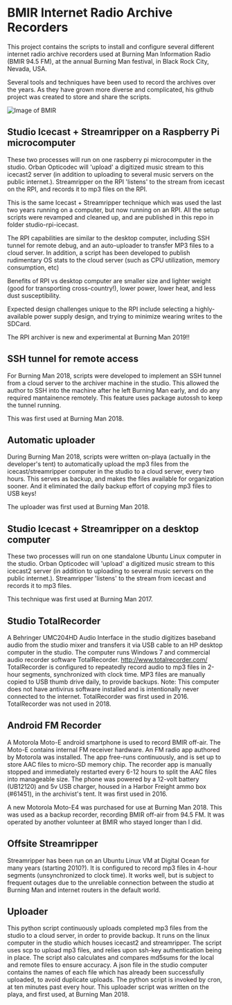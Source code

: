 # BMIR Internet Radio Archive Recorders

This project contains the scripts to install and configure several different internet radio archive recorders used at Burning Man Information Radio (BMIR 94.5 FM), at the annual Burning Man festival, in Black Rock City, Nevada, USA.

Several tools and techniques have been used to record the archives over the years.  As they have grown more diverse and complicated, his github project was created to store and share the scripts.


![Image of BMIR](https://raw.githubusercontent.com/sagittandy/bmir-archive-recorders/master/pix/bmir.archivers.2017.png)


## Studio Icecast + Streamripper on a Raspberry Pi microcomputer

These two processes will run on one raspberry pi microcomputer in the studio.  Orban Opticodec will 'upload' a digitized music stream to this icecast2 server (in addition to uploading to several music servers on the public internet.).  Streamripper on the RPI 'listens' to the stream from icecast on the RPI, and records it to mp3 files on the RPI.

This is the same Icecast + Streamripper technique which was used the last two years running on a computer, but now running on an RPI.  All the setup scripts were revamped and cleaned up, and are published in this repo in folder studio-rpi-icecast.

The RPI capabilities are similar to the desktop computer, including SSH tunnel for remote debug, and an auto-uploader to transfer MP3 files to a cloud server.  In addition, a script has been developed to publish rudimentary OS stats to the cloud server (such as CPU utilization, memory consumption, etc)

Benefits of RPI vs desktop computer are smaller size and lighter weight (good for transporting cross-country!), lower power, lower heat, and less dust susceptibility.

Expected design challenges unique to the RPI include selecting a highly-available power supply design, and trying to minimize wearing writes to the SDCard.

The RPI archiver is new and experimental at Burning Man 2019!!

## SSH tunnel for remote access

For Burning Man 2018, scripts were developed to implement an SSH tunnel from a cloud server to the archiver machine in the studio.  This allowed the author to SSH into the machine after he left Burning Man early, and do any required mantainence remotely.  This feature uses package autossh to keep the tunnel running.

This was first used at Burning Man 2018.

## Automatic uploader

During Burning Man 2018, scripts were written on-playa (actually in the developer's tent) to automatically upload the mp3 files from the icecast/streamripper computer in the studio to a cloud server, every two hours.  This serves as backup, and makes the files available for organization sooner.  And it eliminated the daily backup effort of copying mp3 files to USB keys!

The uploader was first used at Burning Man 2018.

## Studio Icecast + Streamripper on a desktop computer

These two processes will run on one standalone Ubuntu Linux computer in the studio.  Orban Opticodec will 'upload' a digitized music stream to this icecast2 server (in addition to uploading to several music servers on the public internet.).  Streamripper 'listens' to the stream from icecast and records it to mp3 files.

This technique was first used at Burning Man 2017.

## Studio TotalRecorder

A Behringer UMC204HD Audio Interface in the studio digitizes baseband audio from the studio mixer and transfers it via USB cable to an HP desktop computer in the studio.  The computer runs Windows 7 and commercial audio recorder software TotalRecorder.  http://www.totalrecorder.com/  TotalRecorder is configured to repeatedly record audio to mp3 files in 2-hour segments, synchronized with clock time.  MP3 files are manually copied to USB thumb drive daily, to provide backups.  Note:  This computer does not have antivirus software installed and is intentionally never connected to the internet.  TotalRecorder was first used in 2016.  TotalRecorder was not used in 2018.

## Android FM Recorder

A Motorola Moto-E android smartphone is used to record BMIR off-air.  The Moto-E contains internal FM receiver hardware.  An FM radio app authored by Motorola was installed.  The app free-runs continuously, and is set up to store AAC files to micro-SD memory chip.  The recorder app is manually stopped and immediately restarted every 6-12 hours to split the AAC files into manageable size.  The phone was powered by a 12-volt battery (UB12120) and 5v USB charger, housed in a Harbor Freight ammo box (#61451), in the archivist's tent.  It was first used in 2016.

A new Motorola Moto-E4 was purchased for use at Burning Man 2018.  This was used as a backup recorder, recording BMIR off-air from 94.5 FM.  It was operated by another volunteer at BMIR who stayed longer than I did.

## Offsite Streamripper

Streamripper has been run on an Ubuntu Linux VM at Digital Ocean for many years (starting 2010?).  It is configured to record mp3 files in 4-hour segments (unsynchronized to clock time).  It works well, but is subject to frequent outages due to the unreliable connection between the studio at Burning Man and internet routers in the default world.

## Uploader

This python script continuously uploads completed mp3 files from the studio to a cloud server, in order to provide backup.  It runs on the linux computer in the studio which houses icecast2 and streamripper.  The script uses scp to upload mp3 files, and relies upon ssh-key authentication being in place.  The script also calculates and compares md5sums for the local and remote files to ensure accuracy.  A json file in the studio computer contains the names of each file which has already been successfully uploaded, to avoid duplicate uploads.  The python script is invoked by cron, at ten minutes past every hour.  This uploader script was written on the playa, and first used, at Burning Man 2018.
